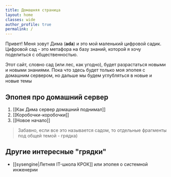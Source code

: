 ```yaml
---
title: Домашняя страница
layout: home
classes: wide
author_profile: true
permalink: /
---
```


Привет! Меня зовут Дима (**ada**) и это мой маленький цифровой садик.
Цифровой сад - это метафора на базу знаний, которой я хочу поделиться с общественностью.

Этот сайт, словно сад (или лес, как угодно), будет разрастаться новыми и новыми знаниями.
Пока что здесь будет только моя эпопея с домашним сервером, но дальше мы будем углубляться в новые и новые темы

## Эпопея про домашний сервер
1) [[Как Дима сервер домашний поднимал]]
2) [[Коробочки-коробочки]]
3) [[Новое начало]]

> Забавно, если все это называется садом, то отдельные фрагменты под общей темой - грядка)


## Другие интересные "грядки"

- [[sysengine|Летняя IT-школа КРОК]] или эпопея о системной инженерии